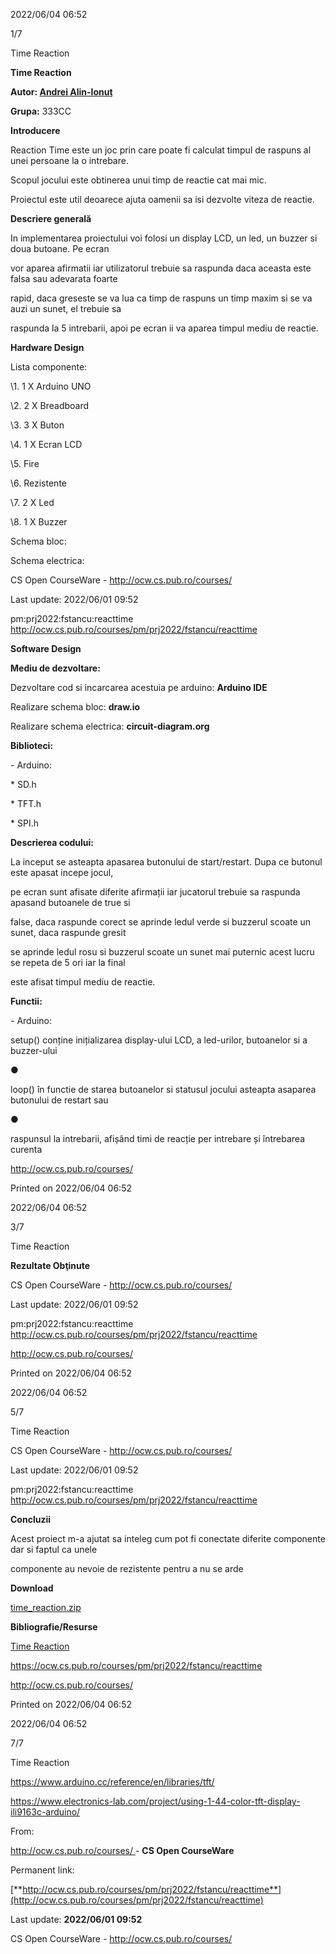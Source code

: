 ﻿

2022/06/04 06:52

1/7

Time Reaction

**Time Reaction**

**Autor: [Andrei](mailto:alin_ionut.andrei99@stud.acs.upb.ro)[ ](mailto:alin_ionut.andrei99@stud.acs.upb.ro)[Alin-Ionuț](mailto:alin_ionut.andrei99@stud.acs.upb.ro)**

**Grupa:** 333CC

**Introducere**

Reaction Time este un joc prin care poate fi calculat timpul de raspuns al unei persoane la o intrebare.

Scopul jocului este obtinerea unui timp de reactie cat mai mic.

Proiectul este util deoarece ajuta oamenii sa isi dezvolte viteza de reactie.

**Descriere generală**

In implementarea proiectului voi folosi un display LCD, un led, un buzzer si doua butoane. Pe ecran

vor aparea afirmatii iar utilizatorul trebuie sa raspunda daca aceasta este falsa sau adevarata foarte

rapid, daca greseste se va lua ca timp de raspuns un timp maxim si se va auzi un sunet, el trebuie sa

raspunda la 5 intrebarii, apoi pe ecran ii va aparea timpul mediu de reactie.

**Hardware Design**

Lista componente:

\1. 1 X Arduino UNO

\2. 2 X Breadboard

\3. 3 X Buton

\4. 1 X Ecran LCD

\5. Fire

\6. Rezistente

\7. 2 X Led

\8. 1 X Buzzer

Schema bloc:

Schema electrica:

CS Open CourseWare - http://ocw.cs.pub.ro/courses/





Last update: 2022/06/01 09:52

pm:prj2022:fstancu:reacttime http://ocw.cs.pub.ro/courses/pm/prj2022/fstancu/reacttime

**Software Design**

**Mediu de dezvoltare:**

Dezvoltare cod si incarcarea acestuia pe arduino: **Arduino IDE**

Realizare schema bloc: **draw.io**

Realizare schema electrica: **circuit-diagram.org**

**Biblioteci:**

\- Arduino:

\* SD.h

\* TFT.h

\* SPI.h

**Descrierea codului:**

La inceput se asteapta apasarea butonului de start/restart. Dupa ce butonul este apasat incepe jocul,

pe ecran sunt afisate diferite afirmații iar jucatorul trebuie sa raspunda apasand butoanele de true si

false, daca raspunde corect se aprinde ledul verde si buzzerul scoate un sunet, daca raspunde gresit

se aprinde ledul rosu si buzzerul scoate un sunet mai puternic acest lucru se repeta de 5 ori iar la final

este afisat timpul mediu de reactie.

**Functii:**

\- Arduino:

setup() conține inițializarea display-ului LCD, a led-urilor, butoanelor si a buzzer-ului

●

loop() în functie de starea butoanelor si statusul jocului asteapta asaparea butonului de restart sau

●

raspunsul la intrebarii, afișând timi de reacție per intrebare și întrebarea curenta

http://ocw.cs.pub.ro/courses/

Printed on 2022/06/04 06:52





2022/06/04 06:52

3/7

Time Reaction

**Rezultate Obţinute**

CS Open CourseWare - http://ocw.cs.pub.ro/courses/





Last update: 2022/06/01 09:52

pm:prj2022:fstancu:reacttime http://ocw.cs.pub.ro/courses/pm/prj2022/fstancu/reacttime

http://ocw.cs.pub.ro/courses/

Printed on 2022/06/04 06:52





2022/06/04 06:52

5/7

Time Reaction

CS Open CourseWare - http://ocw.cs.pub.ro/courses/





Last update: 2022/06/01 09:52

pm:prj2022:fstancu:reacttime http://ocw.cs.pub.ro/courses/pm/prj2022/fstancu/reacttime

**Concluzii**

Acest proiect m-a ajutat sa inteleg cum pot fi conectate diferite componente dar si faptul ca unele

componente au nevoie de rezistente pentru a nu se arde

**Download**

[time_reaction.zip](http://ocw.cs.pub.ro/courses/_media/pm/prj2022/fstancu/time_reaction.zip)

**Bibliografie/Resurse**

[Time](http://ocw.cs.pub.ro/?do=export_pdf)[ ](http://ocw.cs.pub.ro/?do=export_pdf)[Reaction](http://ocw.cs.pub.ro/?do=export_pdf)

<https://ocw.cs.pub.ro/courses/pm/prj2022/fstancu/reacttime>

http://ocw.cs.pub.ro/courses/

Printed on 2022/06/04 06:52





2022/06/04 06:52

7/7

Time Reaction

<https://www.arduino.cc/reference/en/libraries/tft/>

<https://www.electronics-lab.com/project/using-1-44-color-tft-display-ili9163c-arduino/>

From:

<http://ocw.cs.pub.ro/courses/>[ ](http://ocw.cs.pub.ro/courses/)- **CS Open CourseWare**

Permanent link:

[**http://ocw.cs.pub.ro/courses/pm/prj2022/fstancu/reacttime**](http://ocw.cs.pub.ro/courses/pm/prj2022/fstancu/reacttime)

Last update: **2022/06/01 09:52**

CS Open CourseWare - http://ocw.cs.pub.ro/courses/

